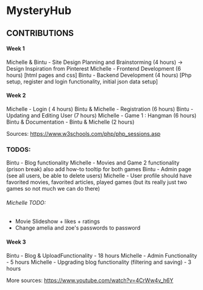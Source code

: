 # MysteryHub

## CONTRIBUTIONS 

#### Week 1

Michelle & Bintu - Site Design Planning and Brainstorming (4 hours)
-> Design Inspiration from Pinterest 
Michelle - Frontend Development (6 hours) [html pages and css]
Bintu - Backend Development (4 hours) [Php setup, register and login functionality, initial json data setup]


#### Week 2

Michelle - Login ( 4 hours)
Bintu & Michelle - Registration (6 hours) 
Bintu - Updating and Editing User (7 hours)
Michelle - Game 1 : Hangman (6 hours)
Bintu & Documentation - Bintu & Michelle (2 hours)

Sources: https://www.w3schools.com/php/php_sessions.asp 

### TODOS:

Bintu - Blog functionality
Michelle - Movies and Game 2 functionality (prison break)
         also add how-to tooltip for both games
Bintu - Admin page (see all users, be able to delete users)
Michelle - User profile should have favorited movies, favorited articles, played games (but its really just two games so not much we can do there)

###### Michelle TODO:
- Movie Slideshow + likes + ratings
- Change amelia and zoe's passwords to password



#### Week 3
Bintu - Blog & UploadFunctionality - 18 hours
Michelle - Admin Functionality - 5 hours
Michelle - Upgrading blog functionality (filtering and saving) - 3 hours

More sources: https://www.youtube.com/watch?v=4CrWw4v_h6Y 


